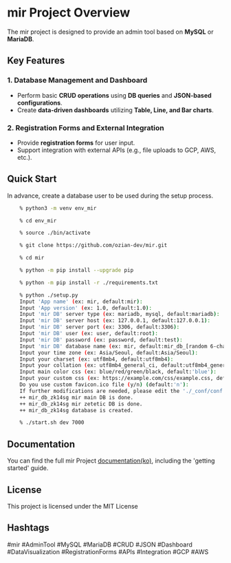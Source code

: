 # mir Project Overview  
The mir project is designed to provide an admin tool based on **MySQL** or **MariaDB**.  

## Key Features  

### 1. Database Management and Dashboard  
- Perform basic **CRUD operations** using **DB queries** and **JSON-based configurations**.  
- Create **data-driven dashboards** utilizing **Table, Line, and Bar charts**.  

### 2. Registration Forms and External Integration  
- Provide **registration forms** for user input.  
- Support integration with external APIs (e.g., file uploads to GCP, AWS, etc.).

## Quick Start  
In advance, create a database user to be used during the setup process.
```bash
    % python3 -m venv env_mir

    % cd env_mir

    % source ./bin/activate

    % git clone https://github.com/ozian-dev/mir.git

    % cd mir

    % python -m pip install --upgrade pip

    % python -m pip install -r ./requirements.txt

    % python ./setup.py  
    Input 'App name' (ex: mir, default:mir): 
    Input 'App version' (ex: 1.0, default:1.0): 
    Input 'mir DB' server type (ex: mariadb, mysql, default:mariadb): 
    Input 'mir DB' server host (ex: 127.0.0.1, default:127.0.0.1): 
    Input 'mir DB' server port (ex: 3306, default:3306): 
    Input 'mir DB' user (ex: user, default:root): 
    Input 'mir DB' password (ex: password, default:test): 
    Input 'mir DB' database name (ex: mir, default:mir_db_[random 6-characters]): 
    Input your time zone (ex: Asia/Seoul, default:Asia/Seoul): 
    Input your charset (ex: utf8mb4, default:utf8mb4): 
    Input your collation (ex: utf8mb4_general_ci, default:utf8mb4_general_ci): 
    Input main color css (ex: blue/red/green/black, default:'blue'): 
    Input your custom css (ex: https://example.com/css/example.css, default:''): 
    Do you use custom favicon.ico file (y/n) (default:'n'): 
    If further modifications are needed, please edit the './_conf/conf.json' file.
    ++ mir_db_zk14sg mir main DB is done.
    ++ mir_db_zk14sg mir zetetic DB is done.
    ++ mir_db_zk14sg database is created.

    % ./start.sh dev 7000
```

## Documentation
You can find the full mir Project [documentation(ko)](https://ozian.notion.site/mir-project-ko-580d071c99954078876446fae3285fe4), including the 'getting started' guide.

## License
This project is licensed under the MIT License

## Hashtags
#mir #AdminTool #MySQL #MariaDB #CRUD #JSON #Dashboard #DataVisualization #RegistrationForms #APIs #Integration #GCP #AWS
